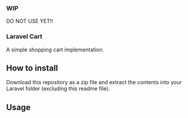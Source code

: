 ### WIP

DO NOT USE YET!!

### Laravel Cart

A simple shopping cart implementation.

## How to install
Download this repository as a zip file and extract the contents into your Laravel folder (excluding this readme file).

## Usage
